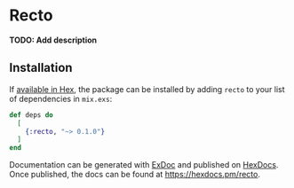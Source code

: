 # Recto

**TODO: Add description**

## Installation

If [available in Hex](https://hex.pm/docs/publish), the package can be installed
by adding `recto` to your list of dependencies in `mix.exs`:

```elixir
def deps do
  [
    {:recto, "~> 0.1.0"}
  ]
end
```

Documentation can be generated with [ExDoc](https://github.com/elixir-lang/ex_doc)
and published on [HexDocs](https://hexdocs.pm). Once published, the docs can
be found at <https://hexdocs.pm/recto>.

